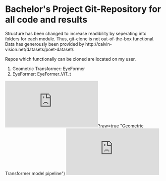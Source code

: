 <h1> Bachelor's Project Git-Repository for all code and results </h1> 
Structure has been changed to increase readibility by seperating into folders for each module. Thus, git-clone is not out-of-the-box functional.
Data has generously been provided by http://calvin-vision.net/datasets/poet-dataset/. 

Repos which functionally can be cloned are located on my user.
<ol>
  <li>Geometric Transformer: EyeFormer </li>
  <li> EyeFormer: EyeFormer_ViT_t </li>
</ol>

![alt text](https://github.com/martinaegidius/BA-EyeFormer/blob/main/fullModel.pdf)?raw=true "Geometric Transformer model pipeline")
![alt text](https://github.com/martinaegidius/BA-EyeFormer/EFF_model_schematic.pdf?raw=true "EyeFormer model pipeline")
